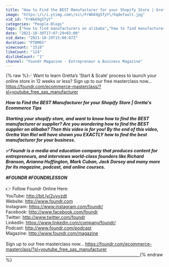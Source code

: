 ```yaml
---
title: "How to Find the BEST Manufacturer for your Shopify Store | Gretta's Ecommerce Tips"
image: "https:\/\/i.ytimg.com\/vi\/FrWk69g5fyY\/hqdefault.jpg"
vid_id: "FrWk69g5fyY"
categories: "People-Blogs"
tags: ["how to find manufacturers on alibaba","how to find manufacturers on aliexpress","how to find suppliers for dropshipping"]
date: "2021-10-30T17:07:29+03:00"
vid_date: "2021-10-29T15:00:07Z"
duration: "PT8M6S"
viewcount: "1518"
likeCount: "124"
dislikeCount: "1"
channel: "Foundr Magazine - Entrepreneur & Business Magazine"
---
```

{% raw %}✅ Want to learn Gretta’s ‘Start &amp; Scale’ process to launch your online store in 12 weeks or less? Sign up to our free masterclass now… <a rel="nofollow" target="blank" href="https://foundr.com/ecommerce-masterclass/?sl=youtube_free_sas_manufacturer">https://foundr.com/ecommerce-masterclass/?sl=youtube_free_sas_manufacturer</a><br />___________________________________________________________________<br />How to Find the BEST Manufacturer for your Shopify Store | Gretta's Ecommerce Tips<br /><br />Starting your shopify store, and want to know how to find the BEST manufacturer or supplier? Are you wondering how to find the BEST supplier on alibaba? Then this video is for you! By the end of this video, Gretta Van Riel will have shown you EXACTLY how to find the best manufacturer for your business.<br /><br />✅ Foundr is a media and education company that produces content for entrepreneurs, and interviews world-class founders like Richard Branson, Arianna Huffington, Mark Cuban, Jack Dorsey and many more for its magazine, podcast, and online courses.<br /><br />#FOUNDR #FOUNDRLESSON<br />___________________________________________________________________<br />👉 Follow Foundr Online Here:<br />YouTube:  <a rel="nofollow" target="blank" href="http://bit.ly/2uyvzdt">http://bit.ly/2uyvzdt</a> <br />Website: <a rel="nofollow" target="blank" href="http://www.foundr.com">http://www.foundr.com</a><br />Instagram: <a rel="nofollow" target="blank" href="https://www.instagram.com/foundr/">https://www.instagram.com/foundr/</a><br />Facebook: <a rel="nofollow" target="blank" href="http://www.facebook.com/foundr">http://www.facebook.com/foundr</a><br />Twitter: <a rel="nofollow" target="blank" href="http://www.twitter.com/foundr">http://www.twitter.com/foundr</a><br />LinkedIn: <a rel="nofollow" target="blank" href="https://www.linkedin.com/company/foundr/">https://www.linkedin.com/company/foundr/</a><br />Podcast: <a rel="nofollow" target="blank" href="http://www.foundr.com/podcast">http://www.foundr.com/podcast</a><br />Magazine: <a rel="nofollow" target="blank" href="http://www.foundr.com/magazine">http://www.foundr.com/magazine</a><br /><br />Sign up to our free masterclass now… <a rel="nofollow" target="blank" href="https://foundr.com/ecommerce-masterclass/?sl=youtube_free_sas_manufacturer">https://foundr.com/ecommerce-masterclass/?sl=youtube_free_sas_manufacturer</a><br />___________________________________________________________________{% endraw %}
